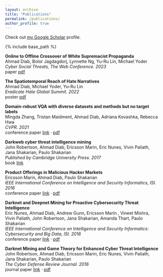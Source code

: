 ```yaml
---
layout: archive
title: "Publications"
permalink: /publications/
author_profile: true
---
```


Check out [my Google Scholar](https://scholar.google.com/citations?user=Ig6OwEsAAAAJ&hl=en&oi=ao) profile.


{% include base_path %}

**Online to Offline Crossover of White Supremacist Propaganda**\
Ahmad Diab, Bolor Jagdagdorj, Lynnette Ng, Yu-Ru Lin, Michael Yoder\
*Cyber Social Threats, The Web Conference. 2023*\
<span>paper</span> [pdf](files/CySoc23.pdf)

**The Spatiotemporal Reach of Hate Narratives**\
Ahmad Diab, Michael Yoder, Yu-Ru Lin\
*Eradicate Hate Global Summit. 2022*\
<span>poster</span> [pdf](files/EHGS_poster.pdf)

**Domain-robust VQA with diverse datasets and methods but no target labels**\
Mingda Zhang, Tristan Maidment, Ahmad Diab, Adriana Kovashka, Rebecca Hwa\
*CVPR. 2021*\
<span>conference paper</span> [link](https://arxiv.org/abs/2103.15974v1) &middot; [pdf](files/VQA.pdf)

**Darkweb cyber threat intelligence mining**\
John Robertson, Ahmad Diab, Ericsson Marin, Eric Nunes, Vivin Paliath, Jana Shakarian, Paulo Shakarian\
*Published by Cambridge University Press. 2017*\
<span>book</span> [link](https://www.amazon.com/Darkweb-Cyber-Threat-Intelligence-Mining/dp/1107185777/ref=sr_1_1?crid=2TU4EKFID7UKX&keywords=John+Robertson%2C+Ahmad+Diab%2C+Ericsson+Marin%2C+Eric+Nunes%2C+Vivin+Paliath%2C+Jana+Shakarian%2C+Paulo+Shakarian&qid=1671844335&sprefix=john+robertson%2C+ahmad+diab%2C+ericsson+marin%2C+eric+nunes%2C+vivin+paliath%2C+jana+shakarian%2C+paulo+shakarian%2Caps%2C126&sr=8-1&ufe=app_do%3Aamzn1.fos.006c50ae-5d4c-4777-9bc0-4513d670b6bc)

**Product Offerings in Malicious Hacker Markets**\
Ericsson Marin, Ahmad Diab, Paulo Shakarian\
*IEEE International Conference on Intelligence and Security Informatics, ISI. 2016*\
<span>conference paper</span> [link](https://arxiv.org/pdf/1607.07903.pdf) &middot; [pdf](files/product_offering.pdf)

**Darknet and Deepnet Mining for Proactive Cybersecurity Threat Intelligence**\
Eric Nunes, Ahmad Diab, Andrew Gunn, Ericsson Marin , Vineet Mishra, Vivin Paliath, John Robertson, Jana Shakarian, Amanda Thart, Paulo Shakarian\
*IEEE International Conference on Intelligence and Security Informatics: Cybersecurity and Big Data, ISI. 2016*\
<span>conference paper</span> [link](https://arxiv.org/abs/1607.08583) &middot; [pdf](files/darknet_mining.pdf)

**Darknet Mining and Game Theory for Enhanced Cyber Threat Intelligence**\
John Robertson, Ahmad Diab, Ericsson Marin, Eric Nunes, Vivin Paliath, Jana Shakarian, Paulo Shakarian\
*The Cyber Defense Review Journal. 2016*\
<span>journal paper</span> [link](https://cyberdefensereview.army.mil/Portals/6/Documents/CDR%20Journal%20Articles/Darknet_Mining_and_Game_Theory_Robertson_et_al.pdf?ver=2018-08-01-090210-620) &middot; [pdf](files/Game_Theory.pdf)
